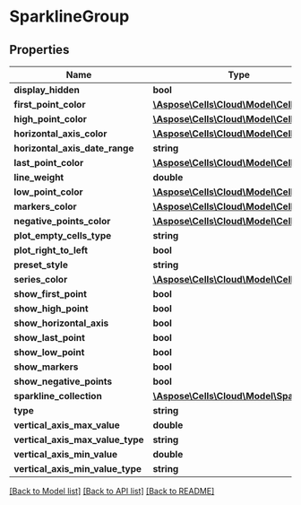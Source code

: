 # SparklineGroup

## Properties
Name | Type | Description | Notes
------------ | ------------- | ------------- | -------------
**display_hidden** | **bool** |  | [optional] 
**first_point_color** | [**\Aspose\Cells\Cloud\Model\CellsColor**](CellsColor.md) |  | [optional] 
**high_point_color** | [**\Aspose\Cells\Cloud\Model\CellsColor**](CellsColor.md) |  | [optional] 
**horizontal_axis_color** | [**\Aspose\Cells\Cloud\Model\CellsColor**](CellsColor.md) |  | [optional] 
**horizontal_axis_date_range** | **string** |  | [optional] 
**last_point_color** | [**\Aspose\Cells\Cloud\Model\CellsColor**](CellsColor.md) |  | [optional] 
**line_weight** | **double** |  | [optional] 
**low_point_color** | [**\Aspose\Cells\Cloud\Model\CellsColor**](CellsColor.md) |  | [optional] 
**markers_color** | [**\Aspose\Cells\Cloud\Model\CellsColor**](CellsColor.md) |  | [optional] 
**negative_points_color** | [**\Aspose\Cells\Cloud\Model\CellsColor**](CellsColor.md) |  | [optional] 
**plot_empty_cells_type** | **string** |  | [optional] 
**plot_right_to_left** | **bool** |  | [optional] 
**preset_style** | **string** |  | [optional] 
**series_color** | [**\Aspose\Cells\Cloud\Model\CellsColor**](CellsColor.md) |  | [optional] 
**show_first_point** | **bool** |  | [optional] 
**show_high_point** | **bool** |  | [optional] 
**show_horizontal_axis** | **bool** |  | [optional] 
**show_last_point** | **bool** |  | [optional] 
**show_low_point** | **bool** |  | [optional] 
**show_markers** | **bool** |  | [optional] 
**show_negative_points** | **bool** |  | [optional] 
**sparkline_collection** | [**\Aspose\Cells\Cloud\Model\Sparkline[]**](Sparkline.md) |  | [optional] 
**type** | **string** |  | [optional] 
**vertical_axis_max_value** | **double** |  | [optional] 
**vertical_axis_max_value_type** | **string** |  | [optional] 
**vertical_axis_min_value** | **double** |  | [optional] 
**vertical_axis_min_value_type** | **string** |  | [optional] 

[[Back to Model list]](../README.md#documentation-for-models) [[Back to API list]](../README.md#documentation-for-api-endpoints) [[Back to README]](../README.md)



